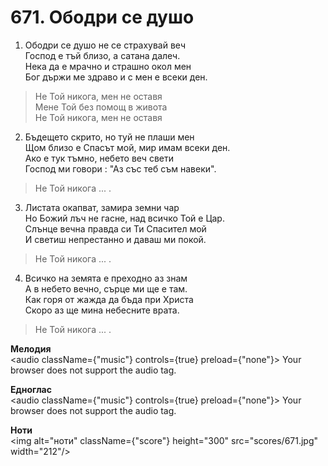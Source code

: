 # 671. Ободри се душо  

1. Ободри се душо не се страхувай веч  
Господ е тъй близо, а сатана далеч.  
Нека да е мрачно и страшно окол мен  
Бог държи ме здраво и с мен е всеки ден.  

> Не Той никога, мен не оставя  
> Мене Той без помощ в живота  
> Не Той никога, мен не оставя  
>
2. Бъдещето скрито, но туй не плаши мен  
Щом близо е Спасът мой, мир имам всеки ден.  
Ако е тук тъмно, небето веч свети  
Господ ми говори : "Аз със теб съм навеки".  

> Не Той никога ... .  

3. Листата окапват, замира земни чар  
Но Божий лъч не гасне, над всичко Той е Цар.  
Слънце вечна правда си Ти Спасител мой  
И светиш непрестанно и даваш ми покой.  

> Не Той никога ... .  

4. Всичко на земята е преходно аз знам  
А в небето вечно, сърце ми ще е там.  
Как горя от жажда да бъда при Христа  
Скоро аз ще мина небесните врата.  

> Не Той никога ... .  

__Мелодия__  
<audio className={"music"} controls={true} preload={"none"}><source src="mp3/671.mp3" type="audio/mpeg"/>
Your browser does not support the audio tag.
</audio>  

__Едноглас__  
<audio className={"music"} controls={true} preload={"none"}><source src="transp/671.mp3" type="audio/mpeg"/>
Your browser does not support the audio tag.
</audio>  

__Ноти__  
<img alt="ноти" className={"score"} height="300" src="scores/671.jpg" width="212"/>
